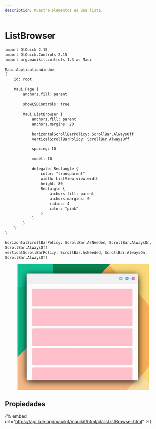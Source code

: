 ```yaml
---
description: Muestra elementos es una lista.
---
```


# ListBrowser

```
import QtQuick 2.15
import QtQuick.Controls 2.15
import org.mauikit.controls 1.3 as Maui

Maui.ApplicationWindow
{
    id: root

    Maui.Page {
        anchors.fill: parent

        showCSDControls: true

        Maui.ListBrowser {
            anchors.fill: parent
            anchors.margins: 20

            horizontalScrollBarPolicy: ScrollBar.AlwaysOff
            verticalScrollBarPolicy: ScrollBar.AlwaysOff

            spacing: 10

            model: 10

            delegate: Rectangle {
                color: "transparent"
                width: ListView.view.width
                height: 80
                Rectangle {
                    anchors.fill: parent
                    anchors.margins: 0
                    radius: 4
                    color: "pink"
                }
            }
        }
    }
}
```

```
horizontalScrollBarPolicy: ScrollBar.AsNeeded, ScrollBar.AlwaysOn, ScrollBar.AlwaysOff
verticalScrollBarPolicy: ScrollBar.AsNeeded, ScrollBar.AlwaysOn, ScrollBar.AlwaysOff
```

<figure><img src="../../.gitbook/assets/Controls-ListBrowser.jpg" alt=""><figcaption></figcaption></figure>

## Propiedades

{% embed url="https://api.kde.org/mauikit/mauikit/html/classListBrowser.html" %}
